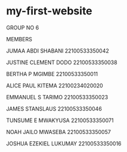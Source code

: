 # my-first-website
GROUP NO 6

MEMBERS 

JUMAA ABDI SHABANI 22100533350042

JUSTINE CLEMENT DODO 22100533350038

BERTHA P MGIMBE 22100533350011

ALICE PAUL KITEMA 22100234020020

EMMANUEL S TARIMO 22100533350023

JAMES STANSLAUS  22100533350046

TUNSUME E MWAKYUSA 22100533350071

NOAH JAILO MWASEBA 22100533350057

JOSHUA EZEKIEL LUKUMAY 22100533350016
